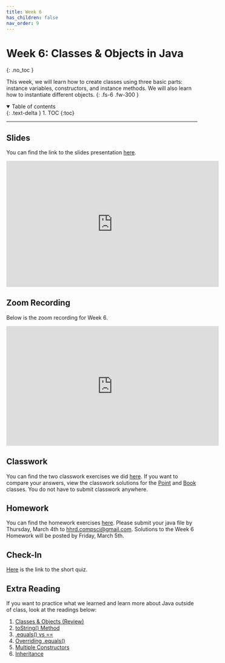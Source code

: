 ```yaml
---
title: Week 6
has_children: false
nav_order: 9
---
```


# Week 6: Classes & Objects in Java
{: .no_toc }

This week, we will learn how to create classes using three basic parts: instance variables, constructors, and instance methods. We will also learn how to instantiate different objects.
{: .fs-6 .fw-300 }

<details open markdown="block">
  <summary>
    Table of contents
  </summary>
  {: .text-delta }
1. TOC
{:toc}
</details>

---

## Slides

You can find the link to the slides presentation [here](https://docs.google.com/presentation/d/15OTSkhfbMFClPISJVRoqX1dG6Q7WALh0KFQE9NTPxoY/edit?usp=sharing).

<iframe src="https://docs.google.com/presentation/d/e/2PACX-1vTD8NGCS0SFljBLvJBD-c9ysL_RGK-yTp2L-RzG18uYLVPoCzNgb6xO5YblWXMMPBt9cBq1bJN1bYnz/embed?start=false&loop=false&delayms=3000" frameborder="0" width="560" height="331.92" allowfullscreen="true" mozallowfullscreen="true" webkitallowfullscreen="true"></iframe>

## Zoom Recording

Below is the zoom recording for Week 6.

<iframe width="560" height="315" src="https://www.youtube.com/embed/bxUs5qxPoc4" frameborder="0" allow="accelerometer; autoplay; clipboard-write; encrypted-media; gyroscope; picture-in-picture" allowfullscreen></iframe>

## Classwork

You can find the two classwork exercises we did [here](https://docs.google.com/document/d/1eAeeMbFFK2I7ghgrrP1mJcjhg0VTQSJHJvhhT-71m30/edit?usp=sharing). If you want to compare your answers, view the classwork solutions for the [Point](https://gist.github.com/technoAl/64194fda28fabde27e819a4262d619b8) and [Book](https://gist.github.com/technoAl/a16fc1b2636e503a38d08005610600b9) classes. You do not have to submit classwork anywhere.

## Homework

You can find the homework exercises [here](https://docs.google.com/document/d/1KKKEJe7ofrlOrTDr211dkBfp6gCjcslVPL3tFQR-ezo/edit?usp=sharing). Please submit your java file by Thursday, March 4th to [hhrd.compsci@gmail.com](mailto:hhrd.compsci@gmail.com). Solutions to the Week 6 Homework will be posted by Friday, March 5th.

## Check-In

[Here](https://forms.gle/1a5HeCZKBJ1nqHLDA) is the link to the short quiz.

## Extra Reading

If you want to practice what we learned and learn more about Java outside of class, look at the readings below:

1. [Classes & Objects (Review)](https://www.w3schools.com/java/java_classes.asp)
2. [toString() Method](https://explainjava.com/tostring-method-java/)
3. [.equals() vs ==](https://www.geeksforgeeks.org/difference-equals-method-java/)
4. [Overriding .equals()](https://www.geeksforgeeks.org/overriding-equals-method-in-java/)
5. [Multiple Constructors](https://www.geeksforgeeks.org/constructor-overloading-java/)
6. [Inheritance](https://www.programiz.com/java-programming/inheritance)